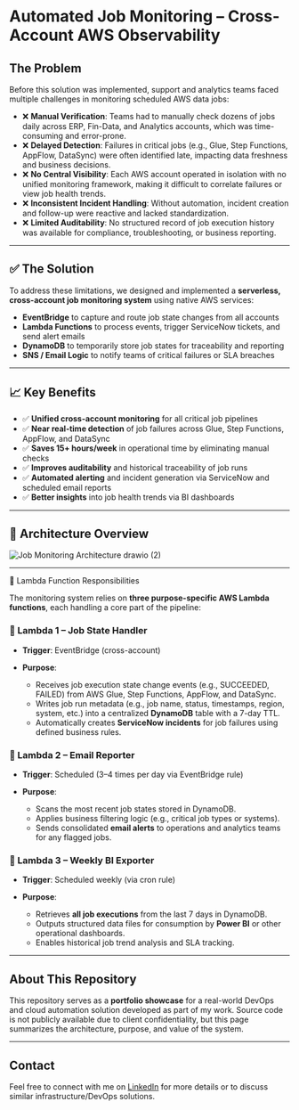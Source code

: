 # Automated Job Monitoring – Cross-Account AWS Observability

## The Problem

Before this solution was implemented, support and analytics teams faced multiple challenges in monitoring scheduled AWS data jobs:

* ❌ **Manual Verification**: Teams had to manually check dozens of jobs daily across ERP, Fin-Data, and Analytics accounts, which was time-consuming and error-prone.
* ❌ **Delayed Detection**: Failures in critical jobs (e.g., Glue, Step Functions, AppFlow, DataSync) were often identified late, impacting data freshness and business decisions.
* ❌ **No Central Visibility**: Each AWS account operated in isolation with no unified monitoring framework, making it difficult to correlate failures or view job health trends.
* ❌ **Inconsistent Incident Handling**: Without automation, incident creation and follow-up were reactive and lacked standardization.
* ❌ **Limited Auditability**: No structured record of job execution history was available for compliance, troubleshooting, or business reporting.

---

## ✅ The Solution

To address these limitations, we designed and implemented a **serverless, cross-account job monitoring system** using native AWS services:

* **EventBridge** to capture and route job state changes from all accounts
* **Lambda Functions** to process events, trigger ServiceNow tickets, and send alert emails
* **DynamoDB** to temporarily store job states for traceability and reporting
* **SNS / Email Logic** to notify teams of critical failures or SLA breaches

---

## 📈 Key Benefits

* ✅ **Unified cross-account monitoring** for all critical job pipelines
* ✅ **Near real-time detection** of job failures across Glue, Step Functions, AppFlow, and DataSync
* ✅ **Saves 15+ hours/week** in operational time by eliminating manual checks
* ✅ **Improves auditability** and historical traceability of job runs
* ✅ **Automated alerting** and incident generation via ServiceNow and scheduled email reports
* ✅ **Better insights** into job health trends via BI dashboards

---

## 🧱 Architecture Overview

![Job Monitoring Architecture drawio (2)](https://github.com/user-attachments/assets/e7f51d0a-bde2-437e-9381-f3755f5d4f83)

---

🧠 Lambda Function Responsibilities

The monitoring system relies on **three purpose-specific AWS Lambda functions**, each handling a core part of the pipeline:

### 🔹 Lambda 1 – Job State Handler

* **Trigger**: EventBridge (cross-account)
* **Purpose**:

  * Receives job execution state change events (e.g., SUCCEEDED, FAILED) from AWS Glue, Step Functions, AppFlow, and DataSync.
  * Writes job run metadata (e.g., job name, status, timestamps, region, system, etc.) into a centralized **DynamoDB** table with a 7-day TTL.
  * Automatically creates **ServiceNow incidents** for job failures using defined business rules.

### 🔹 Lambda 2 – Email Reporter

* **Trigger**: Scheduled (3–4 times per day via EventBridge rule)
* **Purpose**:

  * Scans the most recent job states stored in DynamoDB.
  * Applies business filtering logic (e.g., critical job types or systems).
  * Sends consolidated **email alerts** to operations and analytics teams for any flagged jobs.

### 🔹 Lambda 3 – Weekly BI Exporter

* **Trigger**: Scheduled weekly (via cron rule)
* **Purpose**:

  * Retrieves **all job executions** from the last 7 days in DynamoDB.
  * Outputs structured data files for consumption by **Power BI** or other operational dashboards.
  * Enables historical job trend analysis and SLA tracking.

---

## About This Repository

This repository serves as a **portfolio showcase** for a real-world DevOps and cloud automation solution developed as part of my work. Source code is not publicly available due to client confidentiality, but this page summarizes the architecture, purpose, and value of the system.

---

## Contact

Feel free to connect with me on [LinkedIn](https://www.linkedin.com/in/filipe-amaro-oliveira/) for more details or to discuss similar infrastructure/DevOps solutions.
